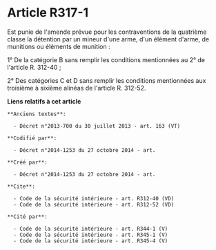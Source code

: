 # Article R317-1

Est punie de l'amende prévue pour les contraventions de la quatrième classe la détention par un mineur d'une arme, d'un
élément d'arme, de munitions ou éléments de munition : 

1° De la catégorie B sans remplir les conditions mentionnées au 2° de l'article R. 312-40 ; 

2° Des catégories C et D sans remplir les conditions mentionnées aux troisième à sixième alinéas de l'article R. 312-52.

**Liens relatifs à cet article**

	**Anciens textes**:

	  - Décret n°2013-700 du 30 juillet 2013 - art. 163 (VT)

	**Codifié par**:

	  - Décret n°2014-1253 du 27 octobre 2014 - art.

	**Créé par**:

	  - Décret n°2014-1253 du 27 octobre 2014 - art.

	**Cite**:

	  - Code de la sécurité intérieure - art. R312-40 (VD)
	  - Code de la sécurité intérieure - art. R312-52 (VD)

	**Cité par**:

	  - Code de la sécurité intérieure - art. R344-1 (V)
	  - Code de la sécurité intérieure - art. R345-1 (V)
	  - Code de la sécurité intérieure - art. R345-4 (V)

